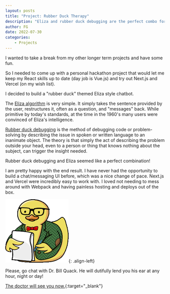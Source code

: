 ```yaml
---
layout: posts
title: "Project: Rubber Duck Therapy"
description: "Eliza and rubber duck debugging are the perfect combo for a quick chatbot hackathon project."
author: FG
date: 2022-07-30
categories:
    - Projects
---
```

I wanted to take a break from my other longer term projects and have some fun.

So I needed to come up with a personal hackathon project that would let me keep my React skills up to date (day job is Vue.js) and try out Next.js and Vercel (on my wish list).

I decided to build a "rubber duck" themed Eliza style chatbot.

The [Eliza algorithm](https://en.wikipedia.org/wiki/ELIZA) is very simple. It simply takes the sentence provided by the user, restructures it, often as a question, and "messages" back. While primitive by today's standards, at the time in the 1960's many users were convinced of Eliza's intelligence.

[Rubber duck debugging](https://en.wikipedia.org/wiki/ELIZA) is the method of debugging code or problem-solving by describing the issue in spoken or written language to an inanimate object. The theory is that simply the act of describing the problem outside your head, even to a person or thing that knows nothing about the subject, can trigger the insight needed.

Rubber duck debugging and Eliza seemed like a perfect combination!

I am pretty happy with the end result. I have never had the opportunity to build a chat/messaging UI before, which was a nice change of pace. Next.js and Vercel were incredibly easy to work with. I loved not needing to mess around with Webpack and having painless hosting and deploys out of the box.

![Dr. Quack](/images/rubber-duck-therapist-sm.png){: .align-left}

Please, go chat with Dr. Bill Quack. He will dutifully lend you his ear at any hour, night or day!

[The doctor will see you now.](https://rubberducktherapy.app){:target="_blank"}